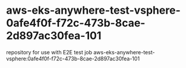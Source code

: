 # aws-eks-anywhere-test-vsphere-0afe4f0f-f72c-473b-8cae-2d897ac30fea-101
repository for use with E2E test job aws-eks-anywhere-test-vsphere:0afe4f0f-f72c-473b-8cae-2d897ac30fea-101
